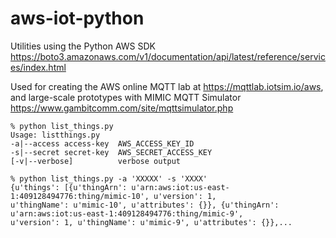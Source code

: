 # aws-iot-python
Utilities using the Python AWS SDK https://boto3.amazonaws.com/v1/documentation/api/latest/reference/services/index.html

Used for creating the AWS
online MQTT lab at https://mqttlab.iotsim.io/aws, and
large-scale prototypes with MIMIC MQTT Simulator https://www.gambitcomm.com/site/mqttsimulator.php

    % python list_things.py
    Usage: listthings.py
  	-a|--access access-key  AWS_ACCESS_KEY_ID
  	-s|--secret secret-key  AWS_SECRET_ACCESS_KEY
  	[-v|--verbose]          verbose output

    % python list_things.py -a 'XXXXX' -s 'XXXX'
    {u'things': [{u'thingArn': u'arn:aws:iot:us-east-1:409128494776:thing/mimic-10', u'version': 1,
    u'thingName': u'mimic-10', u'attributes': {}}, {u'thingArn': u'arn:aws:iot:us-east-1:409128494776:thing/mimic-9',
    u'version': 1, u'thingName': u'mimic-9', u'attributes': {}},...


